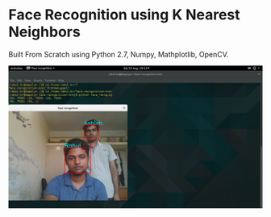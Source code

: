 # Face Recognition using K Nearest Neighbors
Built From Scratch using Python 2.7, Numpy, Mathplotlib, OpenCV.

![alt text](https://github.com/rahul10-pu/Face-Recognition-using-K-Nearest-Neighbors/blob/master/single01.jpg "Description goes here")
